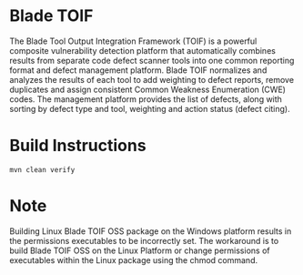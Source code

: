 # Blade TOIF

The Blade Tool Output Integration Framework (TOIF) is a powerful composite
vulnerability detection platform that automatically combines results
from separate code defect scanner tools into one common reporting format
and defect management platform.  Blade TOIF normalizes and analyzes the results
of each tool to add weighting to defect reports, remove duplicates and assign
consistent Common Weakness Enumeration (CWE) codes.   The management platform
 provides the list of defects, along with sorting by defect type and tool,
 weighting and action status (defect citing).


# Build Instructions

```
mvn clean verify
```

# Note

Building Linux Blade TOIF OSS package on the Windows platform results in
the permissions executables to be incorrectly set.  The workaround is to build
Blade TOIF OSS on the Linux Platform or change permissions of executables within the Linux package using the chmod command.
